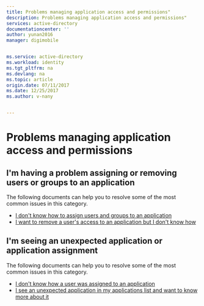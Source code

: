 ```yaml
---
title: Problems managing application access and permissions"
description: Problems managing application access and permissions"
services: active-directory
documentationcenter: ''
author: yunan2016
manager: digimobile


ms.service: active-directory
ms.workload: identity
ms.tgt_pltfrm: na
ms.devlang: na
ms.topic: article
origin.date: 07/11/2017
ms.date: 12/25/2017
ms.author: v-nany


---
```


# Problems managing application access and permissions



## I'm having a problem assigning or removing users or groups to an application
  The following documents can help you to resolve some of the most common issues in this category.
  * [I don't know how to assign users and groups to an application](https://docs.microsoft.com/azure/active-directory/application-access-assignment-how-to-add-assignment/?/?WT.mc_id=DMC_AAD_Manage_Apps_Troubleshooting_Nav)
  * [I want to remove a user's access to an application but I don't know how](https://docs.microsoft.com/azure/active-directory/application-access-assignment-how-to-remove-assignment/?/?WT.mc_id=DMC_AAD_Manage_Apps_Troubleshooting_Nav)


## I'm seeing an unexpected application or application assignment
  The following documents can help you to resolve some of the most common issues in this category.
  * [I don't know how a user was assigned to an application](https://docs.microsoft.com/azure/active-directory/application-access-unexpected-user-assignment/?/?WT.mc_id=DMC_AAD_Manage_Apps_Troubleshooting_Nav)
  * [I see an unexpected application in my applications list and want to know more about it](https://docs.microsoft.com/azure/active-directory/application-access-unexpected-application/?/?WT.mc_id=DMC_AAD_Manage_Apps_Troubleshooting_Nav)
